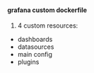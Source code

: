 #### grafana custom dockerfile


1. 4 custom resources:

* dashboards
* datasources
* main config
* plugins
